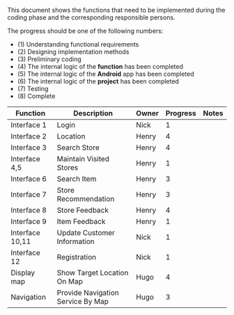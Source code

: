 This document shows the functions that need to be implemented during the coding phase and the corresponding responsible persons.

The progress should be one of the following numbers:
- (1) Understanding functional requirements
- (2) Designing implementation methods
- (3) Preliminary coding
- (4) The internal logic of the **function** has been completed
- (5) The internal logic of the **Android** app has been completed
- (6) The internal logic of the **project** has been completed
- (7) Testing
- (8) Complete

|  Function  | Description | Owner       | Progress       | Notes |
| -----------   | -----------   | ---------- |   -------- |-------- |
| Interface 1 | Login | Nick    | 1 |  |
| Interface 2 | Location | Henry    | 4 |  |
| Interface 3 | Search Store | Henry    | 4 |  |
| Interface 4,5 | Maintain Visited Stores | Henry    | 1 |  |
| Interface 6 | Search Item | Henry    | 3 |  |
| Interface 7 | Store Recommendation | Henry    | 3 |  |
| Interface 8 | Store Feedback | Henry    | 4 |  |
| Interface 9 | Item Feedback | Henry    | 1 |  |
| Interface 10,11 | Update Customer Information  | Nick    | 1 |  |
| Interface 12 | Registration  | Nick    | 1 |  |
| Display map | Show Target Location On Map  | Hugo    | 4 |  |
| Navigation | Provide Navigation Service By Map  | Hugo    | 3 |  |


